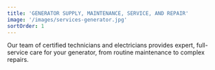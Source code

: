 ```yaml
---
title: 'GENERATOR SUPPLY, MAINTENANCE, SERVICE, AND REPAIR'
image: '/images/services-generator.jpg'
sortOrder: 1
---
```

Our team of certified technicians and electricians provides expert, full-service care for your generator, from routine maintenance to complex repairs.